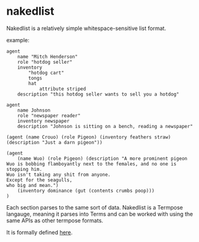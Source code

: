 # nakedlist

Nakedlist is a relatively simple whitespace-sensitive list format.

example:

```
agent
	name "Mitch Henderson"
	role "hotdog seller"
	inventory
		"hotdog cart"
		tongs
		hat
			attribute striped
	description "this hotdog seller wants to sell you a hotdog"

agent
	name Johnson
	role "newspaper reader"
	inventory newspaper
	description "Johnson is sitting on a bench, reading a newspaper"

(agent (name Crouo) (role Pigeon) (inventory feathers straw) (description "Just a darn pigeon"))

(agent
	(name Wuo) (role Pigeon) (description "A more prominent pigeon
Wuo is bobbing flamboyantly next to the females, and no one is stopping him.
Wuo isn't taking any shit from anyone.
Except for the seagulls,
who big and mean.")
	(inventory dominance (gut (contents crumbs poop)))
)

```

Each section parses to the same sort of data. Nakedlist is a Termpose langauge, meaning it parses into Terms and can be worked with using the same APIs as other termpose formats.

It is formally defined [here](https://github.com/makoConstruct/termpose/blob/master/nakedlist_spec.md).